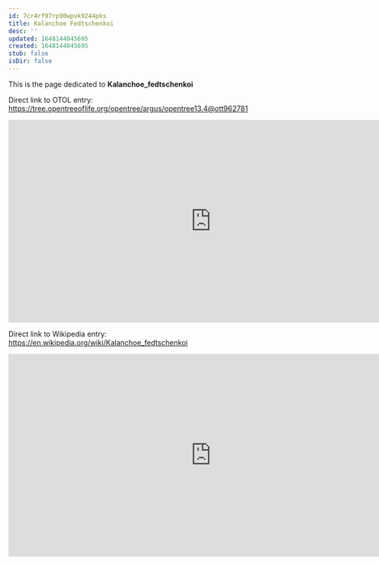 ```yaml
---
id: 7cr4rf97rp90wpvk9244pks
title: Kalanchoe Fedtschenkoi
desc: ''
updated: 1648144045695
created: 1648144045695
stub: false
isDir: false
---
```

This is the page dedicated to **Kalanchoe_fedtschenkoi**


Direct link to OTOL entry: https://tree.opentreeoflife.org/opentree/argus/opentree13.4@ott962781



<html>
    <body>
    <iframe src="https://tree.opentreeoflife.org/opentree/argus/opentree13.4@ott962781"
    width="800" height="400" frameborder="0" allowfullscreen> </iframe>
    </body>
</html>
    


Direct link to Wikipedia entry: https://en.wikipedia.org/wiki/Kalanchoe_fedtschenkoi



<html>
    <body>
    <iframe src="https://en.wikipedia.org/wiki/Kalanchoe_fedtschenkoi"
    width="800" height="400" frameborder="0" allowfullscreen> </iframe>
    </body>
</html>
    
